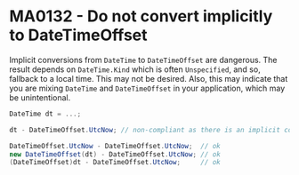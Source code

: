 # MA0132 - Do not convert implicitly to DateTimeOffset

Implicit conversions from `DateTime` to `DateTimeOffset` are dangerous. The result depends on `DateTime.Kind` which is often `Unspecified`, and so, fallback to a local time.
This may not be desired. Also, this may indicate that you are mixing `DateTime` and `DateTimeOffset` in your application, which may be unintentional.

````c#
DateTime dt = ...;

dt - DateTimeOffset.UtcNow; // non-compliant as there is an implicit conversion from DateTime to DateTimeOffset

DateTimeOffset.UtcNow - DateTimeOffset.UtcNow;  // ok
new DateTimeOffset(dt) - DateTimeOffset.UtcNow; // ok
(DateTimeOffset)dt - DateTimeOffset.UtcNow;     // ok
````
